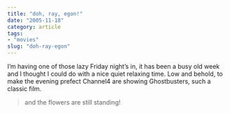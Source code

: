 ```yaml
---
title: "doh, ray, egon!"
date: "2005-11-18"
category: article
tags:
- "movies"
slug: "doh-ray-egon"
---
```


I’m having one of those lazy Friday night’s in, it has been a busy old week and I thought I could do with a nice quiet relaxing time. Low and behold, to make the evening prefect Channel4 are showing Ghostbusters, such a classic film.

> and the flowers are still standing!
